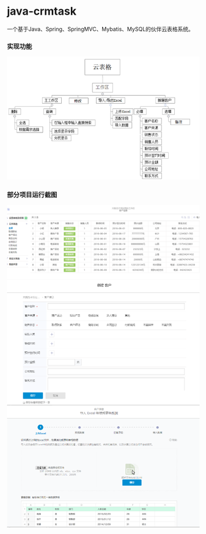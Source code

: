 ﻿# java-crmtask
一个基于Java、Spring、SpringMVC、Mybatis、MySQL的伙伴云表格系统。

### 实现功能

![jiagouPNG](https://github.com/JieDreambuilder/java-crmtask/blob/master/readmeImg/jiagou.png)


### 部分项目运行截图

![indexPNG](https://github.com/JieDreambuilder/java-crmtask/blob/master/readmeImg/index.png)
![addPNG](https://github.com/JieDreambuilder/java-crmtask/blob/master/readmeImg/add.png)
![outputPNG](https://github.com/JieDreambuilder/java-crmtask/blob/master/readmeImg/output.png)